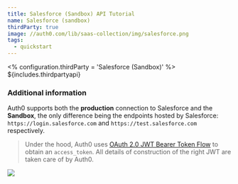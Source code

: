 ```yaml
---
title: Salesforce (Sandbox) API Tutorial
name: Salesforce (sandbox)
thirdParty: true
image: //auth0.com/lib/saas-collection/img/salesforce.png
tags:
  - quickstart
---
```

<% configuration.thirdParty = 'Salesforce (Sandbox)' %>
${includes.thirdpartyapi}

### Additional information

Auth0 supports both the __production__ connection to Salesforce and the __Sandbox__, the only difference being the endpoints hosted by Salesforce: `https://login.salesforce.com` and `https://test.salesforce.com` respectively.

> Under the hood, Auth0 uses [OAuth 2.0 JWT Bearer Token Flow](https://help.salesforce.com/HTViewHelpDoc?id=remoteaccess_oauth_jwt_flow.htm&language=en_US) to obtain an `access_token`. All details of construction of the right JWT are taken care of by Auth0.

![](https://docs.google.com/drawings/d/1aTHLCUPT4fCOXgX6fvUpxJdzd_rH_VzayBkLwLkwOBk/pub?w=784&amp;h=437)
